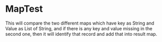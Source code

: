 # MapTest
This will compare the two different maps which have key as String and Value as List of String, and if there is any key and value missing in the second one, then it will
identify that record and add that into result map.
